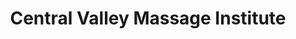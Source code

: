 ---
title: "Central Valley Massage Institute"
url: /merced/central-valley-massage-institute/
shop: massage
---